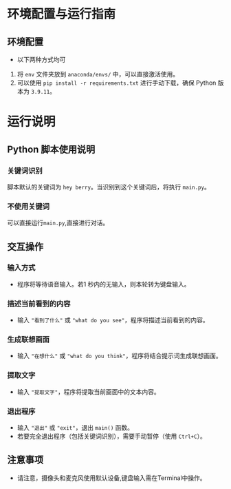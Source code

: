 # 环境配置与运行指南

## 环境配置
- 以下两种方式均可
1. 将 `env` 文件夹放到 `anaconda/envs/` 中，可以直接激活使用。
2. 可以使用 `pip install -r requirements.txt` 进行手动下载，确保 Python 版本为 `3.9.11`。

# 运行说明

## Python 脚本使用说明

### 关键词识别
脚本默认的关键词为 `hey berry`。当识别到这个关键词后，将执行 `main.py`。
### 不使用关键词
可以直接运行`main.py`,直接进行对话。

## 交互操作

### 输入方式
- 程序将等待语音输入。若1 秒内的无输入，则本轮转为键盘输入。

### 描述当前看到的内容
- 输入 `"看到了什么"` 或 `"what do you see"`，程序将描述当前看到的内容。

### 生成联想画面
- 输入 `"在想什么"` 或 `"what do you think"`，程序将结合提示词生成联想画面。

### 提取文字
- 输入 `"提取文字"`，程序将提取当前画面中的文本内容。

### 退出程序
- 输入 `"退出"` 或 `"exit"`，退出 `main()` 函数。
- 若要完全退出程序（包括关键词识别），需要手动暂停（使用 `Ctrl+C`）。

## 注意事项
- 请注意，摄像头和麦克风使用默认设备,键盘输入需在Terminal中操作。

